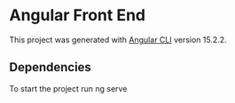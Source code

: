# Angular Front End

This project was generated with [Angular CLI](https://github.com/angular/angular-cli) version 15.2.2.

## Dependencies

To start the project run ng serve